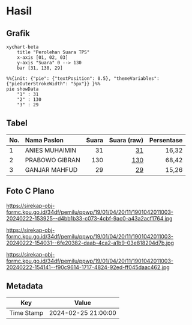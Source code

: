 # Hasil

## Grafik

```mermaid
xychart-beta
    title "Perolehan Suara TPS"
    x-axis [01, 02, 03]
    y-axis "Suara" 0 --> 130
    bar [31, 130, 29]
```

```mermaid
%%{init: {"pie": {"textPosition": 0.5}, "themeVariables": {"pieOuterStrokeWidth": "5px"}} }%%
pie showData
    "1" : 31
    "2" : 130
    "3" : 29
```

## Tabel

| No. | Nama Paslon    | Suara | Suara (raw) | Persentase |
|:--- |:-------------- | -----:| -----------:| ----------:|
| 1   | ANIES MUHAIMIN | 31    | [31][p-1]   | 16,32      |
| 2   | PRABOWO GIBRAN | 130   | [130][p-2]  | 68,42      |
| 3   | GANJAR MAHFUD  | 29    | [29][p-3]   | 15,26      |


[p-1]: https://github.com/gigit-pemilu/pemilu-2024-19-kepulauan-bangka-belitung/blob/main/pilpres/hitung-suara/sub/19-kepulauan-bangka-belitung/sub/01-bangka/sub/04-mendo-barat/sub/2011-air-buluh/sub/003-tps/sub/paslon-1.txt
[p-2]: https://github.com/gigit-pemilu/pemilu-2024-19-kepulauan-bangka-belitung/blob/main/pilpres/hitung-suara/sub/19-kepulauan-bangka-belitung/sub/01-bangka/sub/04-mendo-barat/sub/2011-air-buluh/sub/003-tps/sub/paslon-2.txt
[p-3]: https://github.com/gigit-pemilu/pemilu-2024-19-kepulauan-bangka-belitung/blob/main/pilpres/hitung-suara/sub/19-kepulauan-bangka-belitung/sub/01-bangka/sub/04-mendo-barat/sub/2011-air-buluh/sub/003-tps/sub/paslon-3.txt

## Foto C Plano

https://sirekap-obj-formc.kpu.go.id/34df/pemilu/ppwp/19/01/04/20/11/1901042011003-20240222-153925--d4bb1b33-c073-4cbf-9ac0-a43a2acf1764.jpg

https://sirekap-obj-formc.kpu.go.id/34df/pemilu/ppwp/19/01/04/20/11/1901042011003-20240222-154031--6fe20382-daab-4ca2-a1b9-03e818204d7b.jpg

https://sirekap-obj-formc.kpu.go.id/34df/pemilu/ppwp/19/01/04/20/11/1901042011003-20240222-154141--f90c9614-1717-4824-92ed-ff045daac462.jpg


## Metadata

| Key        | Value               |
| ---------- | ------------------- |
| Time Stamp | 2024-02-25 21:00:00 |



